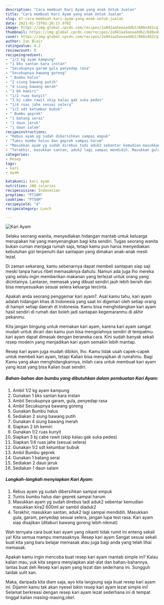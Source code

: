 ```yaml
---
description: "Cara membuat Kari Ayam yang enak Untuk Jualan"
title: "Cara membuat Kari Ayam yang enak Untuk Jualan"
slug: 67-cara-membuat-kari-ayam-yang-enak-untuk-jualan
date: 2021-01-15T02:26:17.978Z
image: https://img-global.cpcdn.com/recipes/2a941aa5eeaaddb2/680x482cq70/kari-ayam-foto-resep-utama.jpg
thumbnail: https://img-global.cpcdn.com/recipes/2a941aa5eeaaddb2/680x482cq70/kari-ayam-foto-resep-utama.jpg
cover: https://img-global.cpcdn.com/recipes/2a941aa5eeaaddb2/680x482cq70/kari-ayam-foto-resep-utama.jpg
author: Ian Blair
ratingvalue: 4.2
reviewcount: 8
recipeingredient:
- "1/2 kg ayam kampung"
- "1 bks santan kara instan"
- "Secukupnya garam gula penyedap rasa"
- "Secukupnya bawang goreng"
- " Bumbu halus"
- "2 siung bawang putih"
- "4 siung bawang merah"
- "2 bh kemiri"
- "1/2 ruas kunyit"
- "3 bj cabe rawit skip kalau gak suka pedes"
- "1/4 ruas jahe sesuai selera"
- "1/2 sdt ketumbar bubuk"
- " Bumbu geprek"
- "1 batang serai"
- "2 daun jeruk"
- "1 daun salam"
recipeinstructions:
- "Rebus ayam yg sudah dibersihkan sampai empuk"
- "Tumis bumbu halus dan geprek sampai harum"
- "Masukkan ayam yg sudah direbus tadi aduk2 sebentar kemudian masukkan kira2 600ml air sambil diaduk2"
- "Terakhir, masukkan santan, aduk2 lagi sampai mendidih. Masukkan gula, garam, penyedap sesuai selera, jangan lupa test rasa. Kari ayam siap disajikan (ditaburi bawang goreng lebih nikmat)"
categories:
- Resep
tags:
- kari
- ayam

katakunci: kari ayam 
nutrition: 280 calories
recipecuisine: Indonesian
preptime: "PT10M"
cooktime: "PT56M"
recipeyield: "4"
recipecategory: Lunch

---
```



![Kari Ayam](https://img-global.cpcdn.com/recipes/2a941aa5eeaaddb2/680x482cq70/kari-ayam-foto-resep-utama.jpg)

Selaku seorang wanita, menyediakan hidangan mantab untuk keluarga merupakan hal yang menyenangkan bagi kita sendiri. Tugas seorang  wanita bukan cuman menjaga rumah saja, tetapi kamu pun harus menyediakan kebutuhan gizi terpenuhi dan santapan yang dimakan anak-anak mesti lezat.

Di zaman  sekarang, kamu sebenarnya dapat membeli santapan siap saji meski tanpa harus ribet memasaknya dahulu. Namun ada juga lho mereka yang selalu ingin memberikan makanan yang terlezat untuk orang yang dicintainya. Lantaran, memasak yang dibuat sendiri jauh lebih bersih dan bisa menyesuaikan sesuai selera keluarga tercinta. 



Apakah anda seorang penggemar kari ayam?. Asal kamu tahu, kari ayam adalah hidangan khas di Indonesia yang saat ini digemari oleh setiap orang di hampir setiap daerah di Indonesia. Kamu bisa menghidangkan kari ayam hasil sendiri di rumah dan boleh jadi santapan kegemaranmu di akhir pekanmu.

Kita jangan bingung untuk memakan kari ayam, karena kari ayam sangat mudah untuk dicari dan kamu pun bisa mengolahnya sendiri di tempatmu. kari ayam dapat dimasak dengan beraneka cara. Kini sudah banyak sekali resep modern yang menjadikan kari ayam semakin lebih mantap.

Resep kari ayam juga mudah dibikin, lho. Kamu tidak usah capek-capek untuk membeli kari ayam, tetapi Kalian bisa menyajikan di rumahmu. Bagi Kamu yang akan menghidangkannya, inilah cara untuk membuat kari ayam yang lezat yang bisa Kalian buat sendiri.

<!--inarticleads1-->

##### Bahan-bahan dan bumbu yang dibutuhkan dalam pembuatan Kari Ayam:

1. Ambil 1/2 kg ayam kampung
1. Gunakan 1 bks santan kara instan
1. Ambil Secukupnya garam, gula, penyedap rasa
1. Ambil Secukupnya bawang goreng
1. Gunakan  Bumbu halus
1. Sediakan 2 siung bawang putih
1. Gunakan 4 siung bawang merah
1. Siapkan 2 bh kemiri
1. Gunakan 1/2 ruas kunyit
1. Siapkan 3 bj cabe rawit (skip kalau gak suka pedes)
1. Siapkan 1/4 ruas jahe (sesuai selera)
1. Gunakan 1/2 sdt ketumbar bubuk
1. Ambil  Bumbu geprek
1. Gunakan 1 batang serai
1. Sediakan 2 daun jeruk
1. Sediakan 1 daun salam




<!--inarticleads2-->

##### Langkah-langkah menyiapkan Kari Ayam:

1. Rebus ayam yg sudah dibersihkan sampai empuk
1. Tumis bumbu halus dan geprek sampai harum
1. Masukkan ayam yg sudah direbus tadi aduk2 sebentar kemudian masukkan kira2 600ml air sambil diaduk2
1. Terakhir, masukkan santan, aduk2 lagi sampai mendidih. Masukkan gula, garam, penyedap sesuai selera, jangan lupa test rasa. Kari ayam siap disajikan (ditaburi bawang goreng lebih nikmat)




Wah ternyata cara buat kari ayam yang nikamt tidak rumit ini enteng sekali ya! Kita semua mampu memasaknya. Resep kari ayam Sangat sesuai sekali buat kita yang baru belajar memasak atau juga bagi anda yang telah lihai memasak.

Apakah kamu ingin mencoba buat resep kari ayam mantab simple ini? Kalau kalian mau, yuk kita segera menyiapkan alat-alat dan bahan-bahannya, lantas buat deh Resep kari ayam yang lezat dan sederhana ini. Sungguh taidak sulit kan. 

Maka, daripada kita diam saja, ayo kita langsung saja buat resep kari ayam ini. Dijamin kamu tak akan nyesel bikin resep kari ayam lezat simple ini! Selamat berkreasi dengan resep kari ayam lezat sederhana ini di tempat tinggal kalian masing-masing,oke!.

